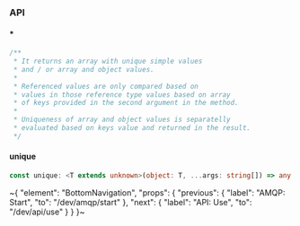 

### API

#### *

```ts
/**
 * It returns an array with unique simple values
 * and / or array and object values.
 *
 * Referenced values are only compared based on
 * values in those reference type values based on array
 * of keys provided in the second argument in the method.
 *
 * Uniqueness of array and object values is separatelly
 * evaluated based on keys value and returned in the result.
 */
```

#### unique

```ts
const unique: <T extends unknown>(object: T, ...args: string[]) => any[];
```


~{
  "element": "BottomNavigation",
  "props": {
    "previous": {
      "label": "AMQP: Start",
      "to": "/dev/amqp/start"
    },
    "next": {
      "label": "API: Use",
      "to": "/dev/api/use"
    }
  }
}~